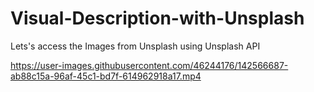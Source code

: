 # Visual-Description-with-Unsplash
Lets's access the Images from Unsplash  using Unsplash API 


https://user-images.githubusercontent.com/46244176/142566687-ab88c15a-96af-45c1-bd7f-614962918a17.mp4

